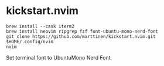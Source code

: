 # kickstart.nvim


```shell
brew install --cask iterm2
brew install neovim ripgrep fzf font-ubuntu-mono-nerd-font
git clone https://github.com/marttinen/kickstart.nvim.git $HOME/.config/nvim
nvim
```

Set terminal font to UbuntuMono Nerd Font.

